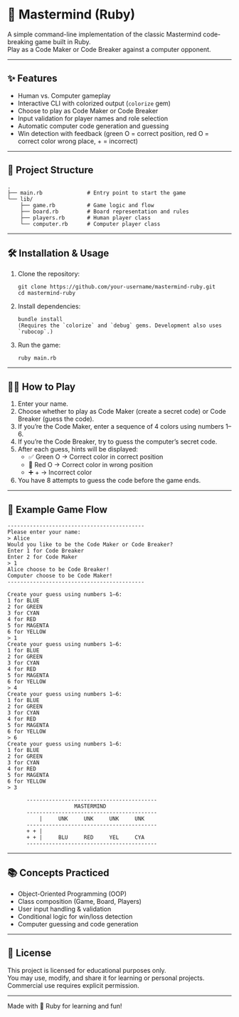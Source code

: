 # 🎯 Mastermind (Ruby)

A simple command-line implementation of the classic Mastermind code-breaking game built in Ruby.  
Play as a Code Maker or Code Breaker against a computer opponent.

---

## ✨ Features

- Human vs. Computer gameplay
- Interactive CLI with colorized output (`colorize` gem)
- Choose to play as Code Maker or Code Breaker
- Input validation for player names and role selection
- Automatic computer code generation and guessing
- Win detection with feedback (green O = correct position, red O = correct color wrong place, + = incorrect)

---

## 📂 Project Structure
```
.
├── main.rb              # Entry point to start the game
└── lib/
    ├── game.rb          # Game logic and flow
    ├── board.rb         # Board representation and rules
    ├── players.rb       # Human player class
    └── computer.rb      # Computer player class
```
---

## 🛠 Installation & Usage

1. Clone the repository:
   ```
   git clone https://github.com/your-username/mastermind-ruby.git
   cd mastermind-ruby
   ```

2. Install dependencies:
   ```
   bundle install
   (Requires the `colorize` and `debug` gems. Development also uses `rubocop`.)
   ```
   
3. Run the game:
   ```
   ruby main.rb
   ```
---

## 🧑‍💻 How to Play

1. Enter your name.
2. Choose whether to play as Code Maker (create a secret code) or Code Breaker (guess the code).
3. If you’re the Code Maker, enter a sequence of 4 colors using numbers 1–6.
4. If you’re the Code Breaker, try to guess the computer’s secret code.
5. After each guess, hints will be displayed:
   - ✅ Green O → Correct color in correct position
   - 🔴 Red O → Correct color in wrong position
   - ➕ + → Incorrect color
6. You have 8 attempts to guess the code before the game ends.

---

## 📜 Example Game Flow
```
-------------------------------------------
Please enter your name:
> Alice
Would you like to be the Code Maker or Code Breaker?
Enter 1 for Code Breaker
Enter 2 for Code Maker
> 1
Alice choose to be Code Breaker!
Computer choose to be Code Maker!
-------------------------------------------

Create your guess using numbers 1–6:
1 for BLUE
2 for GREEN
3 for CYAN
4 for RED
5 for MAGENTA
6 for YELLOW
> 1
Create your guess using numbers 1–6:
1 for BLUE
2 for GREEN
3 for CYAN
4 for RED
5 for MAGENTA
6 for YELLOW
> 4
Create your guess using numbers 1–6:
1 for BLUE
2 for GREEN
3 for CYAN
4 for RED
5 for MAGENTA
6 for YELLOW
> 6
Create your guess using numbers 1–6:
1 for BLUE
2 for GREEN
3 for CYAN
4 for RED
5 for MAGENTA
6 for YELLOW
> 3

      -----------------------------------------
                     MASTERMIND
      -----------------------------------------
          |     UNK     UNK     UNK     UNK
      -----------------------------------------
      + + |
      + + |     BLU     RED     YEL     CYA
      -----------------------------------------
```
---

## 📚 Concepts Practiced

- Object-Oriented Programming (OOP)
- Class composition (Game, Board, Players)
- User input handling & validation
- Conditional logic for win/loss detection
- Computer guessing and code generation

---

## 📄 License

This project is licensed for educational purposes only.  
You may use, modify, and share it for learning or personal projects.  
Commercial use requires explicit permission.

---

Made with 💎 Ruby for learning and fun!
